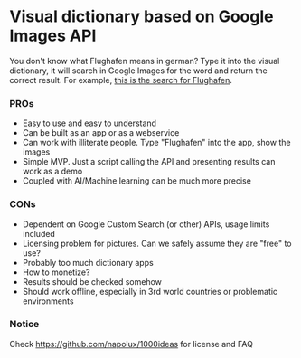 # Visual dictionary based on Google Images API

You don't know what Flughafen means in german? Type it into the visual dictionary, it will search in Google Images for the word and return the correct result. For example, [this is the search for Flughafen](https://www.google.com/search?q=Flughafen&biw=1680&bih=881&source=lnms&tbm=isch&sa=X&ved=0ahUKEwi68LLOv_POAhVH6RQKHTdTA9sQ_AUICCgD).

### PROs

* Easy to use and easy to understand
* Can be built as an app or as a webservice
* Can work with illiterate people. Type "Flughafen" into the app, show the images
* Simple MVP. Just a script calling the API and presenting results can work as a demo
* Coupled with AI/Machine learning can be much more precise

### CONs

* Dependent on Google Custom Search (or other) APIs, usage limits included
* Licensing problem for pictures. Can we safely assume they are "free" to use?
* Probably too much dictionary apps
* How to monetize?
* Results should be checked somehow
* Should work offline, especially in 3rd world countries or problematic environments

### Notice

Check https://github.com/napolux/1000ideas for license and FAQ
